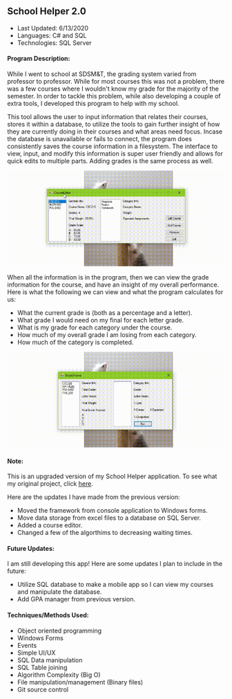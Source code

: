 ## School Helper 2.0

 - Last Updated: 6/13/2020
 - Languages: C# and SQL
 - Technologies: SQL Server
 
#### Program Description: 
 
While I went to school at SDSM&T, the grading system varied from professor to professor. While for most courses this was not a problem, there was a few courses where I wouldn't know my grade for the majority of the semester. In order to tackle this problem, while also developing a couple of extra tools, I developed this program to help with my school.
 
This tool allows the user to input information that relates their courses, stores it within a database, to utilize the tools to gain further insight of how they are currently doing in their courses and what areas need focus. Incase the database is unavailable or fails to connect, the program does consistently saves the course information in a filesystem. The interface to view, input, and modify this information is super user friendly and allows for quick edits to multiple parts. Adding grades is the same process as well.

![](SH2.0CourseEditor.gif)

When all the information is in the program, then we can view the grade information for the course, and have an insight of my overall performance. Here is what the following we can view and what the program calculates for us:
* What the current grade is (both as a percentage and a letter).
* What grade I would need on my final for each letter grade.
* What is my grade for each category under the course.
* How much of my overall grade I am losing from each category.
* How much of the category is completed.

![](SH2.0GradeViewer.gif)
 
#### Note:

This is an upgraded version of my School Helper application. To see what my original project, click [here](https://github.com/JacksonCates/School-Helper).

Here are the updates I have made from the previous version:
 * Moved the framework from console application to Windows forms.
 * Move data storage from excel files to a database on SQL Server.
 * Added a course editor.
 * Changed a few of the algorthims to decreasing waiting times.

#### Future Updates:

I am still developing this app! Here are some updates I plan to include in the future:
 * Utilize SQL database to make a mobile app so I can view my courses and manipulate the database.
 * Add GPA manager from previous version.

#### Techniques/Methods Used:
 * Object oriented programming
 * Windows Forms
 * Events
 * Simple UI/UX
 * SQL Data manipulation
 * SQL Table joining
 * Algorithm Complexity (Big O)
 * File manipulation/management (Binary files)
 * Git source control
